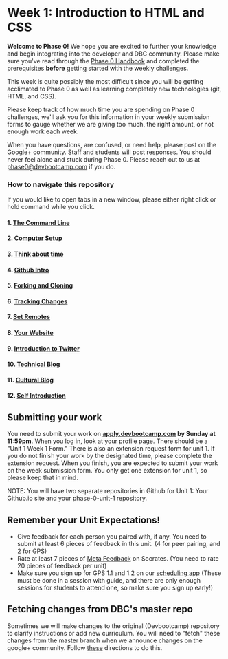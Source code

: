 # Week 1: Introduction to HTML and CSS

**Welcome to Phase 0!** We hope you are excited to further your knowledge and begin integrating into the developer and DBC community. Please make sure you've read through the [Phase 0 Handbook](https://github.com/devbootcamp/phase_0_handbook) and completed the prerequisites **before** getting started with the weekly challenges.

This week is quite possibly the most difficult since you will be getting acclimated to Phase 0 as well as learning completely new technologies (git, HTML, and CSS).

Please keep track of how much time you are spending on Phase 0 challenges, we'll ask you for this information in your weekly submission forms to gauge whether we are giving too much, the right amount, or not enough work each week.

When you have questions, are confused, or need help, please post on the Google+ community. Staff and students will post responses. You should never feel alone and stuck during Phase 0. Please reach out to us at phase0@devbootcamp.com if you do.


### How to navigate this repository
If you would like to open tabs in a new window, please either right click or hold command while you click.

#### 1. [The Command Line](1-command-line)
#### 2. [Computer Setup](2-computer-setup)
#### 3. [Think about time](3-think-about-time)
#### 4. [Github Intro](4-github-intro)
#### 5. [Forking and Cloning](5-fork-clone)
#### 6. [Tracking Changes](6-tracking-changes)
#### 7. [Set Remotes](7-set-remotes)
#### 8. [Your Website](8-new-repo)
#### 9. [Introduction to Twitter](9-twitter-intro.md)
#### 10. [Technical Blog](10-technical-blog.md)
#### 11. [Cultural Blog](11-cultural-blog.md)
#### 12. [Self Introduction](12-self-introduction.md)

## Submitting your work

You need to submit your work on **[apply.devbootcamp.com](http://apply.devbootcamp.com) by Sunday at 11:59pm**. When you log in, look at your profile page. There should be a "Unit 1 Week 1 Form." There is also an extension request form for unit 1. If you do not finish your work by the designated time, please complete the extension request. When you finish, you are expected to submit your work on the week submission form. You only get one extension for unit 1, so please keep that in mind.

NOTE: You will have two separate repositories in Github for Unit 1: Your Github.io site and your phase-0-unit-1 repository.

## Remember your Unit Expectations!
- Give feedback for each person you paired with, if any. You need to submit at least 6 pieces of feedback in this unit. (4 for peer pairing, and 2 for GPS)
- Rate at least 7 pieces of [Meta Feedback](https://socrates.devbootcamp.com/feedback) on Socrates. (You need to rate 20 pieces of feedback per unit)
- Make sure you sign up for GPS 1.1 and 1.2 on our [scheduling app](https://phase0.devbootcamp.com/login) (These must be done in a session with guide, and there are only enough sessions for students to attend one, so make sure you sign up early!)

## Fetching changes from DBC's master repo
Sometimes we will make changes to the original (Devbootcamp) repository to clarify instructions or add new curriculum. You will need to "fetch" these changes from the master branch when we announce changes on the google+ community. Follow [these](https://github.com/Devbootcamp/phase-0-handbook/blob/master/fetching-changes.md) directions to do this.


